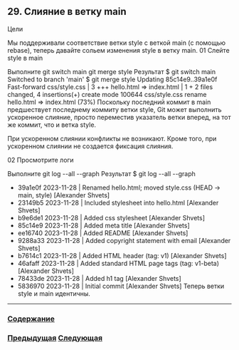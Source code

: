 ##  29. Слияние в ветку main

Цели

Мы поддерживали соответствие ветки style с веткой main (с помощью rebase), теперь давайте сольем изменения style в ветку main.
01 Слейте style в main

Выполните
git switch main
git merge style
Результат
$ git switch main
Switched to branch 'main'
$ git merge style
Updating 85c14e9..39a1e0f
Fast-forward
 css/style.css            | 3 +++
 hello.html => index.html | 1 +
 2 files changed, 4 insertions(+)
 create mode 100644 css/style.css
 rename hello.html => index.html (73%)
Поскольку последний коммит в main предшествует последнему коммиту ветки style, Git может выполнить ускоренное слияние, просто переместив указатель ветки вперед, на тот же коммит, что и ветка style.

При ускоренном слиянии конфликты не возникают. Кроме того, при ускоренном слиянии не создается фиксация слияния.

02 Просмотрите логи

Выполните
git log --all --graph
Результат
$ git log --all --graph
* 39a1e0f 2023-11-28 | Renamed hello.html; moved style.css (HEAD -> main, style) [Alexander Shvets]
* 23149b5 2023-11-28 | Included stylesheet into hello.html [Alexander Shvets]
* b9e6de1 2023-11-28 | Added css stylesheet [Alexander Shvets]
* 85c14e9 2023-11-28 | Added meta title [Alexander Shvets]
* ee16740 2023-11-28 | Added README [Alexander Shvets]
* 9288a33 2023-11-28 | Added copyright statement with email [Alexander Shvets]
* b7614c1 2023-11-28 | Added HTML header (tag: v1) [Alexander Shvets]
* 46afaff 2023-11-28 | Added standard HTML page tags (tag: v1-beta) [Alexander Shvets]
* 78433de 2023-11-28 | Added h1 tag [Alexander Shvets]
* 5836970 2023-11-28 | Initial commit [Alexander Shvets]
Теперь ветки style и main идентичны.
---

### [Содержание](./bookgit.md)
### [Предыдущая](./book29.md)   [Следующая](./book31.md)